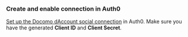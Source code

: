 ### Create and enable connection in Auth0
[Set up the Docomo dAccount social connection](https://auth0.com/docs/dashboard/guides/connections/set-up-connections-social) in Auth0. Make sure you have the generated **Client ID** and **Client Secret**.
